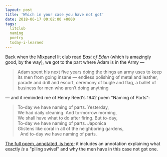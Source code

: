 ```yaml
---
layout: post
title: 'Which in your case you have not got'
date: 2018-06-17 00:02:00 +0000
tags:
  litclub
  naming
  poetry
  today-i-learned
---
```


Back when the Mixpanel lit club read _East of Eden_ (which is amazingly good, by the way),
we got to the part where Adam is in the Army —

> Adam spent his next five years doing the things an army uses to keep its men from going
> insane — endless polishing of metal and leather, parade and drill and escort, ceremony of
> bugle and flag, a ballet of business for men who aren’t doing anything

— and it reminded me of Henry Reed's 1942 poem "Naming of Parts":

> To-day we have naming of parts. Yesterday,  
> We had daily cleaning. And to-morrow morning,  
> We shall have what to do after firing. But to-day,  
> To-day we have naming of parts. Japonica  
> Glistens like coral in all of the neighboring gardens,  
> &nbsp; And to-day we have naming of parts.

[The full poem, annotated, is here](http://www.solearabiantree.net/namingofparts/namingofparts.php);
it includes an annotation explaining what exactly _is_ a "piling swivel" and why the men
have in this case not got one.

